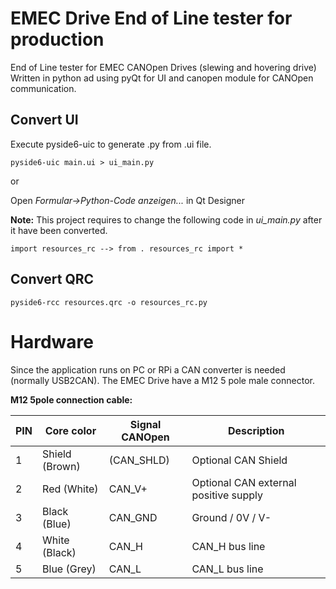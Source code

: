 # EMEC Drive End of Line tester for production
End of Line tester for EMEC CANOpen Drives (slewing and hovering drive)
Written in python ad using pyQt for UI and canopen module for CANOpen communication.

## Convert UI

Execute pyside6-uic to generate .py from .ui file.
```console
pyside6-uic main.ui > ui_main.py
```
or

Open *Formular->Python-Code anzeigen...* in Qt Designer

**Note:** This project requires to change the following code in *ui_main.py* after it have been converted.
```cosole
import resources_rc --> from . resources_rc import *
```

## Convert QRC
```console
pyside6-rcc resources.qrc -o resources_rc.py
```

# Hardware

Since the application runs on PC or RPi a CAN converter is needed (normally USB2CAN).
The EMEC Drive have a M12 5 pole male connector.

**M12 5pole connection cable:**

| PIN | Core color     | Signal CANOpen | Description                           |
|-----|----------------|----------------|---------------------------------------|
| 1   | Shield (Brown) | (CAN_SHLD)     | Optional CAN Shield                   |
| 2   | Red    (White) | CAN_V+         | Optional CAN external positive supply |
| 3   | Black  (Blue)  | CAN_GND        | Ground / 0V / V-                      |
| 4   | White  (Black) | CAN_H          | CAN_H bus line                        |
| 5   | Blue   (Grey)  | CAN_L          | CAN_L bus line                        |





